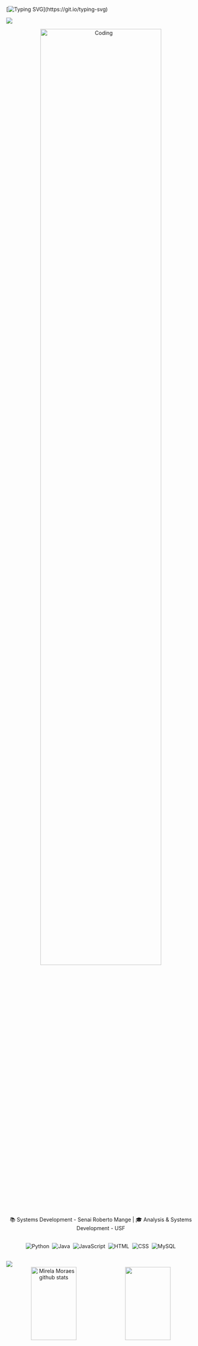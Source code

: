 [![Typing SVG](https://readme-typing-svg.herokuapp.com/?color=c9c1e5&size=30&center=true&vCenter=true&width=1000&lines=Welcome+to+my+GitHub+profile!;My+name+is+Mirela!)](https://git.io/typing-svg)

<img src="https://user-images.githubusercontent.com/73097560/115834477-dbab4500-a447-11eb-908a-139a6edaec5c.gif">

<p align="center">
  <img width="80%" alt="Coding" src="https://i.pinimg.com/originals/4e/af/b9/4eafb9d14230b57193f327316c0760d1.gif">
</p>

<br/>
<div align="center" width="100%">
          
 📚 Systems Development - Senai Roberto Mange   |   🎓 Analysis & Systems Development - USF <br>
<br>
</div>

<div align="center">

![Python](https://img.shields.io/badge/-Python-0D1117?style=for-the-badge&logo=python&labelColor=0D1117)&nbsp;
![Java](https://img.shields.io/badge/-Java-0D1117?style=for-the-badge&logo=java&labelColor=0D1117)&nbsp;
![JavaScript](https://img.shields.io/badge/-JavaScript-0D1117?style=for-the-badge&logo=javascript&labelColor=0D1117)&nbsp;
![HTML](https://img.shields.io/badge/-HTML-0D1117?style=for-the-badge&logo=html5&labelColor=0D1117)&nbsp;
![CSS](https://img.shields.io/badge/-CSS-0D1117?style=for-the-badge&logo=css3&logoColor=1572B6&labelColor=0D1117)&nbsp;
![MySQL](https://img.shields.io/badge/MySQL-0D1117?style=for-the-badge&logo=mysql&labelColor=0D1117)

</div>
<br> 

<img src="https://user-images.githubusercontent.com/73097560/115834477-dbab4500-a447-11eb-908a-139a6edaec5c.gif">      
          
<div align="center">
 <img width="49%" height="195px" src="https://github-readme-stats.vercel.app/api?username=mirelamoraess&show_icons=true&count_private=true&hide_border=true&title_color=c9c1e5&icon_color=7B07FF&text_color=a07dce&bg_color=0d1117" alt="Mirela Moraes github stats" /> 
 <img width="49%" height="195px" src="https://github-readme-streak-stats.herokuapp.com/?user=mirelamoraess&show_icons=true&hide_border=true&locale=en&layout=compact&title_color=c9c1e5&icon_color=a07dce&text_color=a07dce&bg_color=0d1117&ring=c9c1e5&fire=a07dce&currStreakLabel=c9c1e5&currStreakNum=a07dce&sideNums=a07dce&sideLabels=c9c1e5&background=0d1117&dates=a07dce" />
</div>

